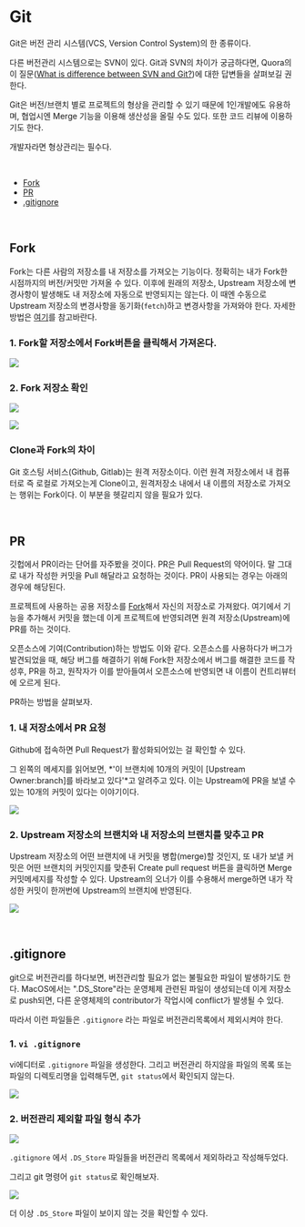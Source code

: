 # Git

Git은 버전 관리 시스템(VCS, Version Control System)의 한 종류이다. 

다른 버전관리 시스템으로는 SVN이 있다. Git과 SVN의 차이가 궁금하다면, Quora의 이 질문([What is difference between SVN and Git?](https://www.quora.com/What-is-the-difference-between-SVN-and-Git))에 대한 답변들을 살펴보길 권한다.

Git은 버전/브랜치 별로 프로젝트의 형상을 관리할 수 있기 때문에 1인개발에도 유용하며, 협업시엔 Merge 기능을 이용해 생산성을 올릴 수도 있다. 또한 코드 리뷰에 이용하기도 한다.

개발자라면 형상관리는 필수다.

<br>

- [Fork](#git-fork)
- [PR](#git-pr)
- [.gitignore](#git-gitignore)

<br>

## <a name="git-fork"></a>Fork

Fork는 다른 사람의 저장소를 내 저장소를 가져오는 기능이다. 정확히는 내가 Fork한 시점까지의 버전/커밋만 가져올 수 있다. 이후에 원래의 저장소, Upstream 저장소에 변경사항이 발생해도 내 저장소에 자동으로 반영되지는 않는다. 이 때엔 수동으로 Upstream 저장소의 변경사항을 동기화(`fetch`)하고 변경사항을 가져와야 한다. 자세한 방법은 [여기](https://youngjinmo.github.io/2019/09/git-sync-forked-repo/)를 참고바란다.

### 1. Fork할 저장소에서 Fork버튼을 클릭해서 가져온다.

![](http://www.mediafire.com/convkey/a78d/ozcxdz0mxotz4eozg.jpg)

### 2. Fork 저장소 확인

![](http://www.mediafire.com/convkey/bfca/349f4f3e0xz9iu3zg.jpg)

![](http://www.mediafire.com/convkey/68dc/3wsmvml6eq37oqezg.jpg)

### Clone과 Fork의 차이

Git 호스팅 서비스(Github, Gitlab)는 원격 저장소이다. 이런 원격 저장소에서 내 컴퓨터로 즉 로컬로 가져오는게 Clone이고, 원격저장소 내에서 내 이름의 저장소로 가져오는 행위는 Fork이다. 이 부분을 헷갈리지 않을 필요가 있다.

<br>

## <a name="git-pr"></a>PR

깃헙에서 PR이라는 단어를 자주봤을 것이다. PR은 Pull Request의 약어이다. 말 그대로 내가 작성한 커밋을 Pull 해달라고 요청하는 것이다. PR이 사용되는 경우는 아래의 경우에 해당된다.

프로젝트에 사용하는 공용 저장소를 [Fork](#git-fork)해서 자신의 저장소로 가져왔다. 여기에서 기능을 추가해서 커밋을 했는데 이게 프로젝트에 반영되려면 원격 저장소(Upstream)에 PR를 하는 것이다.

오픈소스에 기여(Contribution)하는 방법도 이와 같다. 오픈소스를 사용하다가 버그가 발견되었을 때, 해당 버그를 해결하기 위해 Fork한 저장소에서 버그를 해결한 코드를 작성후, PR을 하고, 원작자가 이를 받아들여서 오픈소스에 반영되면 내 이름이 컨트리뷰터에 오르게 된다.

PR하는 방법을 살펴보자.

### 1. 내 저장소에서 PR 요청

Github에 접속하면 Pull Request가 활성화되어있는 걸 확인할 수 있다. 

그 왼쪽의 메세지를 읽어보면, *'이 브랜치에 10개의 커밋이 [Upstream Owner:branch]를 바라보고 있다'*고 알려주고 있다. 이는 Upstream에 PR을 보낼 수 있는 10개의 커밋이 있다는 이야기이다.

![](http://www.mediafire.com/convkey/6ce7/3swf98prpdu4fu7zg.jpg)

### 2. Upstream 저장소의 브랜치와 내 저장소의 브랜치를 맞추고 PR

Upstream 저장소의 어떤 브랜치에 내 커밋을 병합(merge)할 것인지, 또 내가 보낼 커밋은 어떤 브랜치의 커밋인지를 맞춘뒤 Create pull request 버튼을 클릭하면 Merge 커밋메세지를 작성할 수 있다. Upstream의 오너가 이를 수용해서 merge하면 내가 작성한 커밋이 한꺼번에 Upstream의 브랜치에 반영된다.

![](http://www.mediafire.com/convkey/6bc0/1vj19nj4yncrlq3zg.jpg)

<br>

## <a name="git-gitignore"></a>.gitignore

git으로 버전관리를 하다보면, 버전관리할 필요가 없는 불필요한 파일이 발생하기도 한다. MacOS에서는  ".DS_Store"라는 운영체제 관련된 파일이 생성되는데 이게 저장소로 push되면, 다른 운영체제의 contributor가 작업시에 conflict가 발생될 수 있다. 

따라서 이런 파일들은 `.gitignore` 라는 파일로 버전관리목록에서 제외시켜야 한다.

### 1. `vi .gitignore`

vi에디터로 `.gitignore` 파일을 생성한다. 그리고 버전관리 하지않을 파일의 목록 또는 파일의 디렉토리명을 입력해두면, `git status`에서 확인되지 않는다.

![](http://www.mediafire.com/convkey/61c2/o4f2knmibqcoi17zg.jpg)

### 2. 버전관리 제외할 파일 형식 추가

![](http://www.mediafire.com/convkey/393d/uwzge9q8xfrx84izg.jpg)

`.gitignore` 에서 `.DS_Store` 파일들을 버전관리 목록에서 제외하라고 작성해두었다.

그리고 git 명령어 `git status`로 확인해보자.

![](http://www.mediafire.com/convkey/1712/ut4pr6bajecoodtzg.jpg)

더 이상 `.DS_Store` 파일이 보이지 않는 것을 확인할 수 있다.

<br>